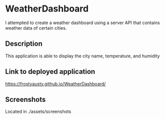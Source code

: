 # WeatherDashboard

I attempted to create a weather dashboard using a server API that contains weather data of certain cities. 

## Description

This application is able to display the city name, temperature, and humidity  

## Link to deployed application

https://frostyausty.github.io/WeatherDashboard/

## Screenshots

Located in ./assets/screenshots